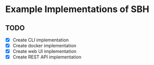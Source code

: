 # Example Implementations of SBH

## TODO

* [X] Create CLI implementation
* [X] Create docker implementation
* [X] Create web UI implementation
* [X] Create REST API implementation
